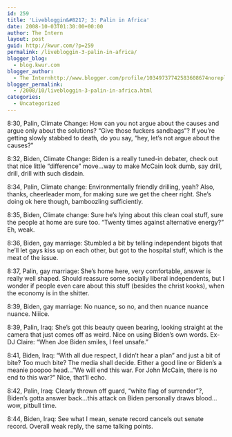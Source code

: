 ```yaml
---
id: 259
title: 'Livebloggin&#8217; 3: Palin in Africa'
date: 2008-10-03T01:30:00+00:00
author: The Intern
layout: post
guid: http://kwur.com/?p=259
permalink: /livebloggin-3-palin-in-africa/
blogger_blog:
  - blog.kwur.com
blogger_author:
  - The Internhttp://www.blogger.com/profile/10349737742583608674noreply@blogger.com
blogger_permalink:
  - /2008/10/livebloggin-3-palin-in-africa.html
categories:
  - Uncategorized
---
```

<div class="pf-content">
  <p>
    8:30, Palin, Climate Change: How can you not argue about the causes and argue only about the solutions? &#8220;Give those fuckers sandbags&#8221;? If you&#8217;re getting slowly stabbed to death, do you say, &#8220;hey, let&#8217;s not argue about the causes?&#8221;
  </p>
  
  <p>
    8:32, Biden, Climate Change: Biden is a really tuned-in debater, check out that nice little &#8220;difference&#8221; move&#8230;way to make McCain look dumb, say drill, drill, drill with such disdain.
  </p>
  
  <p>
    8:34, Palin, Climate change: Environmentally friendly drilling, yeah? Also, thanks, cheerleader mom, for making sure we get the cheer right. She&#8217;s doing ok here though, bamboozling sufficiently.
  </p>
  
  <p>
    8:35, Biden, Climate change: Sure he&#8217;s lying about this clean coal stuff, sure the people at home are sure too. &#8220;Twenty times against alternative energy?&#8221; Eh, weak.
  </p>
  
  <p>
    8:36, Biden, gay marriage: Stumbled a bit by telling independent bigots that he&#8217;ll let gays kiss up on each other, but got to the hospital stuff, which is the meat of the issue.
  </p>
  
  <p>
    8:37, Palin, gay marriage: She&#8217;s home here, very comfortable, answer is really well shaped. Should reassure some socially liberal independents, but I wonder if people even care about this stuff (besides the christ kooks), when the economy is in the shitter.
  </p>
  
  <p>
    8:39, Biden, gay marriage: No nuance, so no, and then nuance nuance nuance. Niiice.
  </p>
  
  <p>
    8:39, Palin, Iraq: She&#8217;s got this beauty queen bearing, looking straight at the camera that just comes off as weird. Nice on using Biden&#8217;s own words. Ex-DJ Claire: &#8220;When Joe Biden smiles, I feel unsafe.&#8221;
  </p>
  
  <p>
    8:41, Biden, Iraq: &#8220;With all due respect, I didn&#8217;t hear a plan&#8221; and just a bit of bite? Too much bite? The media shall decide. Either a good line or Biden&#8217;s a meanie poopoo head&#8230;&#8221;We will end this war. For John McCain, there is no end to this war?&#8221; Nice, that&#8217;ll echo.
  </p>
  
  <p>
    8:42, Palin, Iraq: Clearly thrown off guard, &#8220;white flag of surrender&#8221;?, Biden&#8217;s gotta answer back&#8230;this attack on Biden personally draws blood&#8230;wow, pitbull time.
  </p>
  
  <p>
    8:44, Biden, Iraq: See what I mean, senate record cancels out senate record. Overall weak reply, the same talking points.
  </p>
</div>